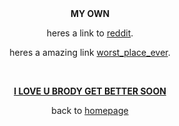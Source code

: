 <html>

<center>

<head>
<b>MY OWN</b>
</head>

<body>

<p> heres a link to <a href="https://reddit.com"target="_blank">reddit</a>.</p>

<p>heres a amazing link <a href="https://schoolbox.scr.vic.edu.au"target="_blank">worst_place_ever</a>.</p>
<br>
<p><b><u>I LOVE U BRODY GET BETTER SOON</b></u>


             


<p> back to <a href="index.html">homepage